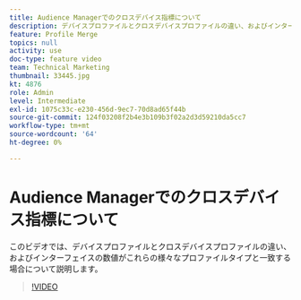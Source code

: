 ```yaml
---
title: Audience Managerでのクロスデバイス指標について
description: デバイスプロファイルとクロスデバイスプロファイルの違い、およびインターフェイスの数値がこれらの様々なプロファイルタイプと一致する場合について説明します。
feature: Profile Merge
topics: null
activity: use
doc-type: feature video
team: Technical Marketing
thumbnail: 33445.jpg
kt: 4876
role: Admin
level: Intermediate
exl-id: 1075c33c-e230-456d-9ec7-70d8ad65f44b
source-git-commit: 124f03208f2b4e3b109b3f02a2d3d59210da5cc7
workflow-type: tm+mt
source-wordcount: '64'
ht-degree: 0%

---
```


# Audience Managerでのクロスデバイス指標について

このビデオでは、デバイスプロファイルとクロスデバイスプロファイルの違い、およびインターフェイスの数値がこれらの様々なプロファイルタイプと一致する場合について説明します。

>[!VIDEO](https://video.tv.adobe.com/v/36810/?quality=12&captions=jpn)
